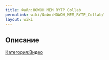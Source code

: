 ```yaml
---
title: Файл:HOWOH MEM RYTP Collab
permalink: wiki/Файл:HOWOH_MEM_RYTP_Collab/
layout: wiki
---
```


## Описание

[Категория:Видео](Категория:Видео "wikilink")

